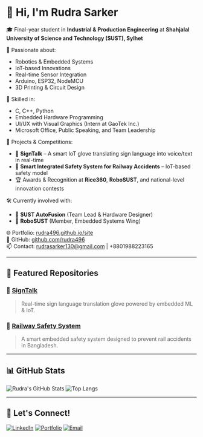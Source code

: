 # 👋 Hi, I'm Rudra Sarker

🎓 Final-year student in **Industrial & Production Engineering** at **Shahjalal University of Science and Technology (SUST), Sylhet**

🔧 Passionate about:
- Robotics & Embedded Systems
- IoT-based Innovations
- Real-time Sensor Integration
- Arduino, ESP32, NodeMCU
- 3D Printing & Circuit Design

🧠 Skilled in:
- C, C++, Python
- Embedded Hardware Programming
- UI/UX with Visual Graphics (Intern at GaoTek Inc.)
- Microsoft Office, Public Speaking, and Team Leadership

🚀 Projects & Competitions:
- 🧤 **SignTalk** – A smart IoT glove translating sign language into voice/text in real-time
- 🚦 **Smart Integrated Safety System for Railway Accidents** – IoT-based safety model
- 🏆 Awards & Recognition at **Rice360**, **RoboSUST**, and national-level innovation contests

🛠️ Currently involved with:
- 🔬 **SUST AutoFusion** (Team Lead & Hardware Designer)
- 🤖 **RoboSUST** (Member, Embedded Systems Wing)

🌐 Portfolio: [rudra496.github.io/site](https://rudra496.github.io/site)  
💼 GitHub: [github.com/rudra496](https://github.com/rudra496)  
📫 Contact: rudrasarker130@gmail.com | +8801988223165  

---

## 📌 Featured Repositories

### 🔹 [SignTalk](https://github.com/rudra496/SignTalk)
> Real-time sign language translation glove powered by embedded ML & IoT.

### 🔹 [Railway Safety System](https://github.com/rudra496/railway-safety-iot)
> A smart embedded safety system designed to prevent rail accidents in Bangladesh.

---

## 📊 GitHub Stats

![Rudra's GitHub Stats](https://github-readme-stats.vercel.app/api?username=rudra496&show_icons=true&theme=radical)
![Top Langs](https://github-readme-stats.vercel.app/api/top-langs/?username=rudra496&layout=compact&theme=radical)

---

## 🔗 Let's Connect!
[![LinkedIn](https://img.shields.io/badge/LinkedIn-blue?logo=linkedin&style=for-the-badge)](https://www.linkedin.com/in/rudra496/)
[![Portfolio](https://img.shields.io/badge/Portfolio-grey?logo=githubpages&style=for-the-badge)](https://rudra496.github.io/site)
[![Email](https://img.shields.io/badge/Email-red?logo=gmail&style=for-the-badge)](mailto:rudrasarker130@gmail.com)
